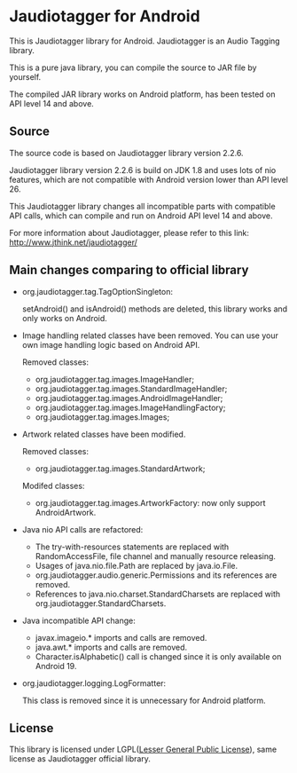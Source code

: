 Jaudiotagger for Android
======================
This is Jaudiotagger library for Android. Jaudiotagger is an Audio Tagging library.

This is a pure java library, you can compile the source to JAR file by yourself.

The compiled JAR library works on Android platform, has been tested on API level 14 and above.

<h2>Source</h2>

The source code is based on Jaudiotagger library version 2.2.6.

Jaudiotagger library version 2.2.6 is build on JDK 1.8 and uses lots of nio features, which are not compatible with Android version lower than API level 26.

This Jaudiotagger library changes all incompatible parts with compatible API calls, which can compile and run on Android API level 14 and above.

For more information about Jaudiotagger, please refer to this link: http://www.jthink.net/jaudiotagger/

<h2>Main changes comparing to official library</h2>

- org.jaudiotagger.tag.TagOptionSingleton:

   setAndroid() and isAndroid() methods are deleted, this library works and only works on Android.
   
- Image handling related classes have been removed. You can use your own image handling logic based on Android API.

   Removed classes: 
   
   - org.jaudiotagger.tag.images.ImageHandler;
   - org.jaudiotagger.tag.images.StandardImageHandler;
   - org.jaudiotagger.tag.images.AndroidImageHandler;
   - org.jaudiotagger.tag.images.ImageHandlingFactory;
   - org.jaudiotagger.tag.images.Images;

- Artwork related classes have been modified.

   Removed classes:
   
   - org.jaudiotagger.tag.images.StandardArtwork;
   
   Modifed classes:
   
   - org.jaudiotagger.tag.images.ArtworkFactory: now only support AndroidArtwork.
   
- Java nio API calls are refactored:

   - The try-with-resources statements are replaced with RandomAccessFile, file channel and manually resource releasing.
   - Usages of java.nio.file.Path are replaced by java.io.File.
   - org.jaudiotagger.audio.generic.Permissions and its references are removed.
   - References to java.nio.charset.StandardCharsets are replaced with org.jaudiotagger.StandardCharsets.

- Java incompatible API change:

   - javax.imageio.* imports and calls are removed.
   - java.awt.* imports and calls are removed.
   - Character.isAlphabetic() call is changed since it is only available on Android 19.

- org.jaudiotagger.logging.LogFormatter:

   This class is removed since it is unnecessary for Android platform.
   
<h2>License</h2>

This library is licensed under LGPL([Lesser General Public License](http://www.gnu.org/copyleft/lesser.html)), same license as Jaudiotagger official library.
